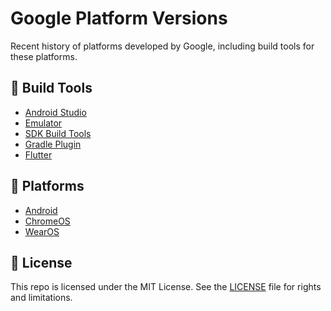 # Google Platform Versions

Recent history of platforms developed by Google, including build tools for these platforms.

## 🔧 Build Tools

- [Android Studio][1]
- [Emulator][6]
- [SDK Build Tools][7]
- [Gradle Plugin][8]
- [Flutter][2]

## 👡 Platforms

- [Android][3]
- [ChromeOS][4]
- [WearOS][5]

## 📄 License

This repo is licensed under the MIT License. See the [LICENSE](LICENSE.md) file for rights and limitations.

[1]: AndroidStudio.md
[2]: Flutter.md
[3]: Android.md
[4]: ChromeOS.md
[5]: WearOS.md
[6]: Emulator.md
[7]: SDKBuildTools.md
[8]: GradlePlugin.md
